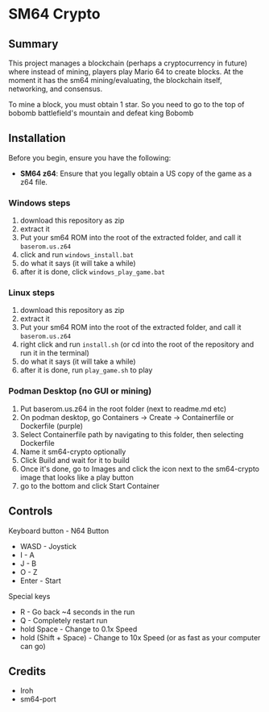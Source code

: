 # SM64 Crypto
## Summary
This project manages a blockchain (perhaps a cryptocurrency in future) where instead of mining, players play Mario 64 to create blocks. At the moment it has the sm64 mining/evaluating, the blockchain itself, networking, and consensus.

To mine a block, you must obtain 1 star. So you need to go to the top of bobomb battlefield's mountain and defeat king Bobomb

## Installation
Before you begin, ensure you have the following:
- **SM64 z64**: Ensure that you legally obtain a US copy of the game as a z64 file.

### Windows steps
1. download this repository as zip
2. extract it
3. Put your sm64 ROM into the root of the extracted folder, and call it `baserom.us.z64`
4. click and run `windows_install.bat`
5. do what it says (it will take a while)
6. after it is done, click `windows_play_game.bat`

### Linux steps
1. download this repository as zip
2. extract it
3. Put your sm64 ROM into the root of the extracted folder, and call it `baserom.us.z64`
4. right click and run `install.sh` (or cd into the root of the repository and run it in the terminal)
5. do what it says (it will take a while)
6. after it is done, run `play_game.sh` to play

### Podman Desktop (no GUI or mining)
1. Put baserom.us.z64 in the root folder (next to readme.md etc)
2. On podman desktop, go Containers -> Create -> Containerfile or Dockerfile (purple)
3. Select Containerfile path by navigating to this folder, then selecting Dockerfile
4. Name it sm64-crypto optionally
5. Click Build and wait for it to build
6. Once it's done, go to Images and click the icon next to the sm64-crypto image that looks like a play button
7. go to the bottom and click Start Container

## Controls
Keyboard button - N64 Button
* WASD - Joystick
* I - A
* J - B
* O - Z
* Enter - Start

Special keys
* R - Go back ~4 seconds in the run
* Q - Completely restart run
* hold Space - Change to 0.1x Speed
* hold (Shift + Space) - Change to 10x Speed (or as fast as your computer can go)


## Credits
* Iroh
* sm64-port
